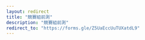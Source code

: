 ```yaml
---
layout: redirect
title: "競賽組前測"
description: "競賽組前測"
redirect_to: "https://forms.gle/Z5UaEccUuTUXatdL9"
---
```

